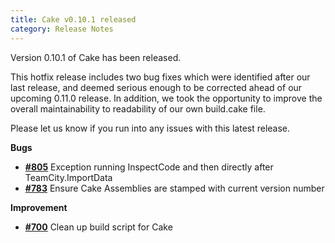 ```yaml
---
title: Cake v0.10.1 released
category: Release Notes
---
```


Version 0.10.1 of Cake has been released.

This hotfix release includes two bug fixes which were identified after our last release, and deemed serious enough to be corrected ahead of our upcoming 0.11.0 release.  In addition, we took the opportunity to improve the overall maintainability to readability of our own build.cake file.

Please let us know if you run into any issues with this latest release.

<!--excerpt-->

__Bugs__

- [__#805__](https://github.com/cake-build/cake/issues/805) Exception running InspectCode and then directly after TeamCity.ImportData
- [__#783__](https://github.com/cake-build/cake/issues/783) Ensure Cake Assemblies are stamped with current version number

__Improvement__

- [__#700__](https://github.com/cake-build/cake/issues/700) Clean up build script for Cake

